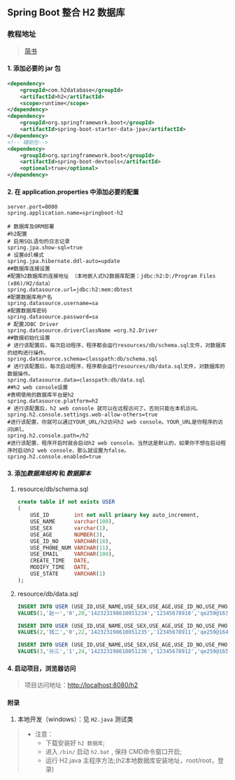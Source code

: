## Spring Boot 整合 H2 数据库

### 教程地址
> [简书](https://www.jianshu.com/p/afcc8fdb5d69)
#### 1. 添加必要的 jar 包
```xml
<dependency>
    <groupId>com.h2database</groupId>
    <artifactId>h2</artifactId>
    <scope>runtime</scope>
</dependency>
<dependency>
    <groupId>org.springframework.boot</groupId>
    <artifactId>spring-boot-starter-data-jpa</artifactId>
</dependency>
<!-- 辅助包-->
<dependency>
    <groupId>org.springframework.boot</groupId>
    <artifactId>spring-boot-devtools</artifactId>
    <optional>true</optional>
</dependency>
```

#### 2. 在 application.properties 中添加必要的配置
```properties
server.port=8080
spring.application.name=springboot-h2

# 数据库及ORM部署
#h2配置
# 启用SQL语句的日志记录
spring.jpa.show-sql=true
# 设置ddl模式
spring.jpa.hibernate.ddl-auto=update
##数据库连接设置
#配置h2数据库的连接地址 （本地嵌入式h2数据库配置：jdbc:h2:D:/Program Files (x86)/H2/data）
spring.datasource.url=jdbc:h2:mem:dbtest
#配置数据库用户名
spring.datasource.username=sa
#配置数据库密码
spring.datasource.password=sa
# 配置JDBC Driver
spring.datasource.driverClassName =org.h2.Driver
##数据初始化设置
# 进行该配置后，每次启动程序，程序都会运行resources/db/schema.sql文件，对数据库的结构进行操作。
spring.datasource.schema=classpath:db/schema.sql
# 进行该配置后，每次启动程序，程序都会运行resources/db/data.sql文件，对数据库的数据操作。
spring.datasource.data=classpath:db/data.sql
##h2 web console设置
#表明使用的数据库平台是h2
spring.datasource.platform=h2
# 进行该配置后，h2 web console 就可以在远程访问了。否则只能在本机访问。
spring.h2.console.settings.web-allow-others=true
#进行该配置，你就可以通过YOUR_URL/h2访问h2 web console。YOUR_URL是你程序的访问URl。
spring.h2.console.path=/h2
#进行该配置，程序开启时就会启动h2 web console。当然这是默认的，如果你不想在启动程序时启动h2 web console，那么就设置为false。
spring.h2.console.enabled=true
```

#### 3. 添加*数据库结构* 和 *数据脚本*
1. resource/db/schema.sql
    ```sql
    create table if not exists USER
    (
        USE_ID        int not null primary key auto_increment,
        USE_NAME      varchar(100),
        USE_SEX       varchar(1),
        USE_AGE       NUMBER(3),
        USE_ID_NO     VARCHAR(18),
        USE_PHONE_NUM VARCHAR(11),
        USE_EMAIL     VARCHAR(100),
        CREATE_TIME   DATE,
        MODIFY_TIME   DATE,
        USE_STATE     VARCHAR(1)
    );
    ```

2. resource/db/data.sql
    ```sql
    INSERT INTO USER (USE_ID,USE_NAME,USE_SEX,USE_AGE,USE_ID_NO,USE_PHONE_NUM,USE_EMAIL,CREATE_TIME,MODIFY_TIME,USE_STATE)
    VALUES(1,'赵一','0',20,'142323198610051234','12345678910','qe259@163.com',sysdate,sysdate,'0');
    
    INSERT INTO USER (USE_ID,USE_NAME,USE_SEX,USE_AGE,USE_ID_NO,USE_PHONE_NUM,USE_EMAIL,CREATE_TIME,MODIFY_TIME,USE_STATE)
    VALUES(2,'钱二','0',22,'142323198610051235','12345678911','qe259@164.com',sysdate,sysdate,'0');
    
    INSERT INTO USER (USE_ID,USE_NAME,USE_SEX,USE_AGE,USE_ID_NO,USE_PHONE_NUM,USE_EMAIL,CREATE_TIME,MODIFY_TIME,USE_STATE)
    VALUES(3,'孙三','1',24,'142323198610051236','12345678912','qe259@165.com',sysdate,sysdate,'0');
    ```

#### 4. 启动项目，浏览器访问
> 项目访问地址：[http://localhost:8080/h2](http://localhost:8080/h2)

#### 附录
1. 本地开发（windows）：见 `H2.java` 测试类
> - 注意：
>   - 下载安装好 `h2 数据库`;
>   - 进入 `/bin/` 启动 `h2.bat` , 保持 CMD命令窗口开启;
>   - 运行 H2.java 主程序方法;(h2本地数据库安装地址，root/root，登录)